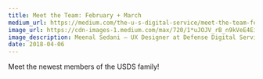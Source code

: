 ```yaml
---
title: Meet the Team: February + March
medium_url: https://medium.com/the-u-s-digital-service/meet-the-team-february-march-ba0baed45c57
image_url: https://cdn-images-1.medium.com/max/720/1*uJOJV_rB_n9kVeE4EirnAA.png
image_description: Meenal Sedani — UX Designer at Defense Digital Service
date: 2018-04-06
---
```

Meet the newest members of the USDS family!

